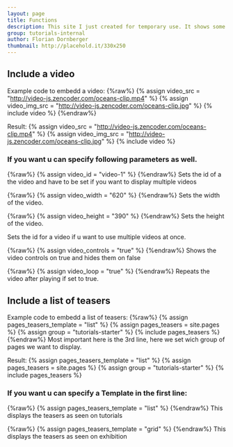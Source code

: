 ```yaml
---
layout: page
title: Functions
description: This site I just created for temporary use. It shows some of the functions.
group: tutorials-internal
author: Florian Dornberger
thumbnail: http://placehold.it/330x250
---
```


## Include a video
Example code to embedd a video:
{%raw%}
    {% assign video_src = "http://video-js.zencoder.com/oceans-clip.mp4" %}
    {% assign video_img_src = "http://video-js.zencoder.com/oceans-clip.jpg" %}
    {% include video %}
{%endraw%}

Result:
{% assign video_src = "http://video-js.zencoder.com/oceans-clip.mp4" %}
{% assign video_img_src = "http://video-js.zencoder.com/oceans-clip.jpg" %}
{% include video %}

### If you want u can specify following parameters as well.
{%raw%}
    {% assign video_id = "video-1" %}
{%endraw%}
Sets the id of a the video and have to be set if you want to display multiple videos

{%raw%}
    {% assign video_width = "620" %}
{%endraw%}
Sets the width of the video.

{%raw%}
    {% assign video_height = "390" %}
{%endraw%}
Sets the height of the video.

Sets the id for a video if u want to use multiple videos at once.

{%raw%}
    {% assign video_controls = "true" %}
{%endraw%}
Shows the video controls on true and hides them on false

{%raw%}
    {% assign video_loop = "true" %}
{%endraw%}
Repeats the video after playing if set to true.


## Include a list of teasers
Example code to embedd a list of teasers:
{%raw%}
    {% assign pages_teasers_template = "list" %}
    {% assign pages_teasers = site.pages %}
    {% assign group = "tutorials-starter" %}
    {% include pages_teasers %}
{%endraw%}
Most important here is the 3rd line, here we set wich group of pages we want to display.

Result:
{% assign pages_teasers_template = "list" %}
{% assign pages_teasers = site.pages %}
{% assign group = "tutorials-starter" %}
{% include pages_teasers %}

### If you want u can specify a Template in the first line:
{%raw%}
    {% assign pages_teasers_template = "list" %}
{%endraw%}
This displays the teasers as seen on tutorials

{%raw%}
    {% assign pages_teasers_template = "grid" %}
{%endraw%}
This displays the teasers as seen on exhibition
